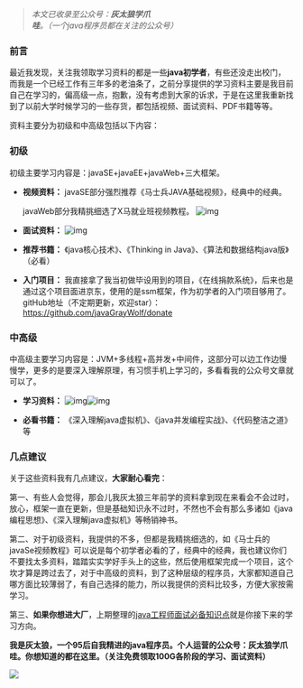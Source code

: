 > *本文已收录至公众号：**灰太狼学爪哇**。（一个java程序员都在关注的公众号）*

### 前言

最近我发现，关注我领取学习资料的都是一些**java初学者**，有些还没走出校门，而我是一个已经工作有三年多的老油条了，之前分享提供的学习资料主要是我目前自己在学习的，偏高级一点，抱歉，没有考虑到大家的诉求，于是在这里我重新找到了以前大学时候学习的一些存货，都包括视频、面试资料、PDF书籍等等。

资料主要分为初级和中高级包括以下内容：

### 初级

初级主要学习内容是：javaSE+javaEE+javaWeb+三大框架。

- **视频资料：**
  javaSE部分强烈推荐《马士兵JAVA基础视频》，经典中的经典。

  javaWeb部分我精挑细选了X马就业班视频教程。
  ![img](https://tva1.sinaimg.cn/large/00831rSTgy1gcmfoiiwuxj30u00a2gmc.jpg)

- **面试资料：**
  ![img](https://tva1.sinaimg.cn/large/00831rSTgy1gcmfopko73j30u00dpgml.jpg)

- **推荐书籍：**
  《java核心技术》、《Thinking in Java》、《算法和数据结构java版》（必看）

- **入门项目：**
  我直接拿了我当初做毕设用到的项目，《在线捐款系统》，后来也是通过这个项目面进京东，使用的是ssm框架，作为初学者的入门项目够用了。
  gitHub地址（不定期更新，欢迎star）：
  https://github.com/javaGrayWolf/donate

### **中高级**

中高级主要学习内容是：JVM+多线程+高并发+中间件，这部分可以边工作边慢慢学，更多的是要深入理解原理，有习惯手机上学习的，多看看我的公众号文章就可以了。

- **学习资料：** ![img](https://tva1.sinaimg.cn/large/00831rSTgy1gcmfotylbgj30u00h2gmk.jpg)![img](https://tva1.sinaimg.cn/large/00831rSTgy1gcmfox7tfdj30u00ja40g.jpg)

- **必看书籍：**
  《深入理解java虚拟机》、《java并发编程实战》、《代码整洁之道》等

  

### 几点建议

关于这些资料我有几点建议，**大家耐心看完**：

第一、有些人会觉得，那会儿我灰太狼三年前学的资料拿到现在来看会不会过时，放心，框架一直在更新，但是基础知识永不过时，不然也不会有那么多诸如《java编程思想》、《深入理解java虚拟机》等畅销神书。

第二、对于初级资料，我提供的不多，但都是我精挑细选的，如《马士兵的javaSe视频教程》可以说是每个初学者必看的了，经典中的经典，我也建议你们不要找太多资料，踏踏实实学好手头上的这些，然后使用框架完成一个项目，这个坎才算是跨过去了，对于中高级的资料，到了这种层级的程序员，大家都知道自己哪方面比较薄弱了，有自己选择的能力，所以我提供的资料比较多，方便大家按需学习。

第三、**如果你想进大厂**，上期整理的[java工程师面试必备知识点](https://mp.weixin.qq.com/s?__biz=MzI0NTAxOTk3Mw==&mid=2247483704&idx=1&sn=2d17966b3f05ae3ac10dacb32cde87ca&chksm=e955a512de222c04bde9be112d6a7ebb27ca785d21104fd389e80300d5b80392fa501c8d2bf7&token=390290801&lang=zh_CN&scene=21#wechat_redirect)就是你接下来的学习方向。

**我是灰太狼，一个95后自我精进的java程序员。个人运营的公众号：灰太狼学爪哇。你想知道的都在这里。（关注免费领取100G各阶段的学习、面试资料）**

![](https://tva1.sinaimg.cn/large/00831rSTgy1gcmgifa2yhj30b00b0tbf.jpg)
